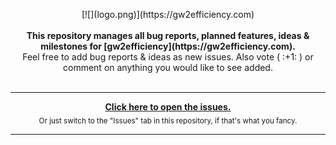 <p align="center">
  [![](logo.png)](https://gw2efficiency.com)<br><br>
  <b>
    This repository manages all bug reports, planned features, ideas & milestones for [gw2efficiency](https://gw2efficiency.com).<br>
  </b>
  Feel free to add bug reports & ideas as new issues. Also vote ( :+1: ) or comment on anything you would like to see added.<br><br>

---

<p align="center">
  <b><a href="https://github.com/gw2efficiency/issues/issues">Click here to open the issues.</a></b><br>
  <sub>Or just switch to the "Issues" tab in this repository, if that's what you fancy.</sub>

---
